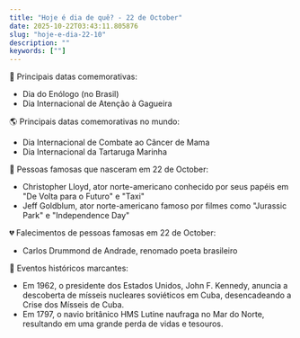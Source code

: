 ```yaml
---
title: "Hoje é dia de quê? - 22 de October"
date: 2025-10-22T03:43:11.805876
slug: "hoje-e-dia-22-10"
description: ""
keywords: [""]
---
```


🎉 Principais datas comemorativas:

- Dia do Enólogo (no Brasil)
- Dia Internacional de Atenção à Gagueira

🌎 Principais datas comemorativas no mundo:

- Dia Internacional de Combate ao Câncer de Mama
- Dia Internacional da Tartaruga Marinha

🎈 Pessoas famosas que nasceram em 22 de October:

- Christopher Lloyd, ator norte-americano conhecido por seus papéis em "De Volta para o Futuro" e "Taxi"
- Jeff Goldblum, ator norte-americano famoso por filmes como "Jurassic Park" e "Independence Day"

💔 Falecimentos de pessoas famosas em 22 de October:

- Carlos Drummond de Andrade, renomado poeta brasileiro

📜 Eventos históricos marcantes:

- Em 1962, o presidente dos Estados Unidos, John F. Kennedy, anuncia a descoberta de mísseis nucleares soviéticos em Cuba, desencadeando a Crise dos Mísseis de Cuba.
- Em 1797, o navio britânico HMS Lutine naufraga no Mar do Norte, resultando em uma grande perda de vidas e tesouros.